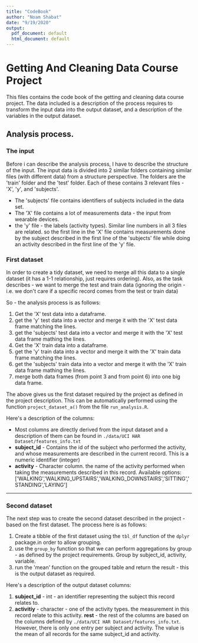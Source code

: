 ```yaml
---
title: "CodeBook"
author: "Noam Shabat"
date: "9/19/2020"
output:
  pdf_document: default
  html_document: default
---
```


# Getting And Cleaning Data Course Project
This files contains the code book of the getting and cleaning data course project.
The data included is a description of the process requires to transform the input data into the output dataset, and a description of the variables in the output dataset.

## Analysis process.
### The input
Before i can describe the analysis process, I have to describe the structure of the input.
The input data is divided into 2 similar folders containing similar files (with different data) from a structure perspective.
The folders are the 'train' folder and the 'test' folder. Each of these contains 3 relevant files - 'X', 'y', and 'subjects'.
* The 'subjects' file contains identifiers of subjects included in the data set.
* The 'X' file contains a lot of measurements data - the input from wearable devices.
* the 'y' file - the labels (activity types).
Similar line numbers in all 3 files are related. so the first line in the 'X' file contains measurements done by the subject described in the first line of the 'subjects' file while doing an activity described in the first line of the 'y' file.

### First dataset
In order to create a tidy dataset, we need to merge all this data to a single dataset (it has a 1-1 relationship, just requires ordering). Also, as the task describes - we want to merge the test and train data (ignoring the origin - i.e. we don't care if a specific record comes from the test or train data)

So - the analysis process is as follows:
1. Get the 'X' test data into a dataframe.
2. get the 'y' test data into a vector and merge it with the 'X' test data frame matching the lines.
3. get the 'subjects' test data into a vector and merge it with the 'X' test data frame mathing the lines.
4. Get the 'X' train data into a dataframe.
5. get the 'y' train data into a vector and merge it with the 'X' train data frame matching the lines.
6. get the 'subjects' train data into a vector and merge it with the 'X' train data frame mathing the lines.
7. merge both data frames (from point 3 and from point 6) into one big data frame.

The above gives us the first dataset required by the project as defined in the project description.
This can be automatically performed using the function `project_dataset_a()` from the file `run_analysis.R`.

Here's a description of the columns:
* Most columns are directly derived from the input dataset and a description of them can be found in `./data/UCI HAR Dataset/features_info.txt`
* **subject_id** - Contains the id of the subject who performed the activity, and whose measurements are described in the current record. This is a numeric identifier (integer)
* **activity** - Character column. the name of the activity performed when taking the measurements described in this record. Available options: ['WALKING','WALKING_UPSTAIRS','WALKING_DOWNSTAIRS','SITTING','STANDING','LAYING']

---------------------------------------------
### Second dataset
The next step was to create the second dataset described in the project - based on the first dataset.
The process here is as follows:
1. Create a tibble of the first dataset using the `tbl_df` function of the `dplyr` package.in order to allow grouping.
2. use the `group_by` function so that we can perform aggregations by group - as defined by the project requirements. Group by subject_id, activity, variable.
3. run the 'mean' function on the grouped table and return the result - this is the output dataset as required.

Here's a description of the output dataset columns:
1. **subject_id** - int - an identifier representing the subject this record relates to.
2. **activitiy** - character - one of the activity types. the measurement in this record relate to this activity.
**rest** - the rest of the columns are based on the columns defined by `./data/UCI HAR Dataset/features_info.txt`. However, there is only one entry per subject and activity. The value is the mean of all records for the same subject_id and activity. 

